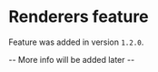# Renderers feature

Feature was added in version `1.2.0`.

-- More info will be added later --

[//]: # (TODO   Ivan add more information before release)
